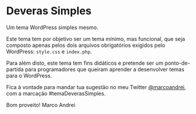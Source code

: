 # Deveras Simples
Um tema WordPress simples mesmo.

Este tema tem por objetivo ser um tema mínimo, mas funcional, que seja composto apenas pelos dois arquivos obrigatórios exigidos pelo WordPress: `style.css` e `index.php`.

Para além disto, este tema tem fins didáticos e pretende ser um ponto-de-partida para programadores que queiram aprender a desenvolver temas para o WordPress.

Fica à vontade para mandar tua sugestão no meu Twitter [@marcoandrei](https://twitter.com/marcoandrei), com a marcação #temaDeverasSimples.

Bom proveito!
Marco Andrei
